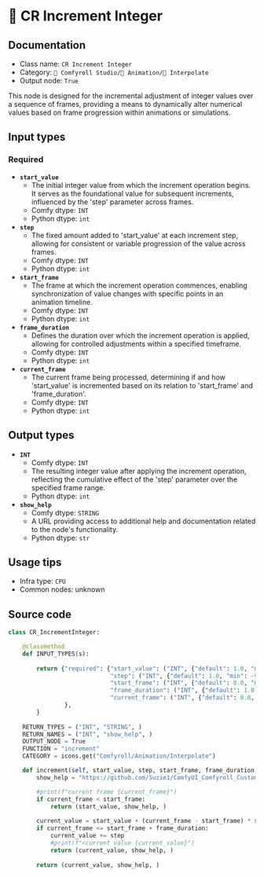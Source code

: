 # 🔢 CR Increment Integer
## Documentation
- Class name: `CR Increment Integer`
- Category: `🧩 Comfyroll Studio/🎥 Animation/🔢 Interpolate`
- Output node: `True`

This node is designed for the incremental adjustment of integer values over a sequence of frames, providing a means to dynamically alter numerical values based on frame progression within animations or simulations.
## Input types
### Required
- **`start_value`**
    - The initial integer value from which the increment operation begins. It serves as the foundational value for subsequent increments, influenced by the 'step' parameter across frames.
    - Comfy dtype: `INT`
    - Python dtype: `int`
- **`step`**
    - The fixed amount added to 'start_value' at each increment step, allowing for consistent or variable progression of the value across frames.
    - Comfy dtype: `INT`
    - Python dtype: `int`
- **`start_frame`**
    - The frame at which the increment operation commences, enabling synchronization of value changes with specific points in an animation timeline.
    - Comfy dtype: `INT`
    - Python dtype: `int`
- **`frame_duration`**
    - Defines the duration over which the increment operation is applied, allowing for controlled adjustments within a specified timeframe.
    - Comfy dtype: `INT`
    - Python dtype: `int`
- **`current_frame`**
    - The current frame being processed, determining if and how 'start_value' is incremented based on its relation to 'start_frame' and 'frame_duration'.
    - Comfy dtype: `INT`
    - Python dtype: `int`
## Output types
- **`INT`**
    - Comfy dtype: `INT`
    - The resulting integer value after applying the increment operation, reflecting the cumulative effect of the 'step' parameter over the specified frame range.
    - Python dtype: `int`
- **`show_help`**
    - Comfy dtype: `STRING`
    - A URL providing access to additional help and documentation related to the node's functionality.
    - Python dtype: `str`
## Usage tips
- Infra type: `CPU`
- Common nodes: unknown


## Source code
```python
class CR_IncrementInteger:

    @classmethod
    def INPUT_TYPES(s):
    
        return {"required": {"start_value": ("INT", {"default": 1.0, "min": 0.0, "max": 9999.0, "step": 1.0,}),
                             "step": ("INT", {"default": 1.0, "min": -9999.0, "max": 9999.0, "step": 1.0,}),
                             "start_frame": ("INT", {"default": 0.0, "min": 0.0, "max": 9999.0, "step": 1.0,}),
                             "frame_duration": ("INT", {"default": 1.0, "min": 0.0, "max": 9999.0, "step": 1.0,}),
                             "current_frame": ("INT", {"default": 0.0, "min": 0.0, "max": 9999.0, "step": 1.0,}),
                },
        }
    
    RETURN_TYPES = ("INT", "STRING", )
    RETURN_NAMES = ("INT", "show_help", )
    OUTPUT_NODE = True    
    FUNCTION = "increment"
    CATEGORY = icons.get("Comfyroll/Animation/Interpolate")

    def increment(self, start_value, step, start_frame, frame_duration, current_frame):
        show_help = "https://github.com/Suzie1/ComfyUI_Comfyroll_CustomNodes/wiki/Interpolation-Nodes#cr-increment-integer"

        #print(f"current frame {current_frame}")
        if current_frame < start_frame:
            return (start_value, show_help, )
  
        current_value = start_value + (current_frame - start_frame) * step
        if current_frame <= start_frame + frame_duration:
            current_value += step
            #print(f"<current value {current_value}")    
            return (current_value, show_help, )
                
        return (current_value, show_help, )

```
